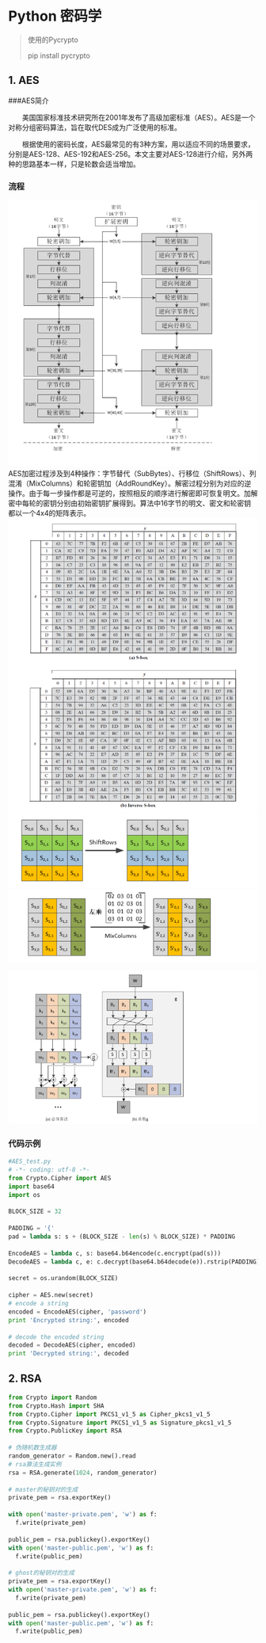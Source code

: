 # Python 密码学

> 使用的Pycrypto
>
> pip  install  pycrypto

## 1. AES
###AES简介

　　美国国家标准技术研究所在2001年发布了高级加密标准（AES）。AES是一个对称分组密码算法，旨在取代DES成为广泛使用的标准。

　　根据使用的密码长度，AES最常见的有3种方案，用以适应不同的场景要求，分别是AES-128、AES-192和AES-256。本文主要对AES-128进行介绍，另外两种的思路基本一样，只是轮数会适当增加。

### 流程

![](pics\aes.png)
　AES加密过程涉及到4种操作：字节替代（SubBytes）、行移位（ShiftRows）、列混淆（MixColumns）和轮密钥加（AddRoundKey）。解密过程分别为对应的逆操作。由于每一步操作都是可逆的，按照相反的顺序进行解密即可恢复明文。加解密中每轮的密钥分别由初始密钥扩展得到。算法中16字节的明文、密文和轮密钥都以一个4x4的矩阵表示。
![](pics\aes_box.png)
![](pics\aes_shiftrows.png)
![](pics\comn_enc.png)

![](pics\key_iter.png)

### 代码示例

```Python
#AES_test.py
# -*- coding: utf-8 -*-
from Crypto.Cipher import AES
import base64
import os

BLOCK_SIZE = 32

PADDING = '{'
pad = lambda s: s + (BLOCK_SIZE - len(s) % BLOCK_SIZE) * PADDING

EncodeAES = lambda c, s: base64.b64encode(c.encrypt(pad(s)))
DecodeAES = lambda c, e: c.decrypt(base64.b64decode(e)).rstrip(PADDING)

secret = os.urandom(BLOCK_SIZE)

cipher = AES.new(secret)
# encode a string
encoded = EncodeAES(cipher, 'password')
print 'Encrypted string:', encoded

# decode the encoded string
decoded = DecodeAES(cipher, encoded)
print 'Decrypted string:', decoded
```


## 2. RSA
```Python
from Crypto import Random
from Crypto.Hash import SHA
from Crypto.Cipher import PKCS1_v1_5 as Cipher_pkcs1_v1_5
from Crypto.Signature import PKCS1_v1_5 as Signature_pkcs1_v1_5
from Crypto.PublicKey import RSA
 
# 伪随机数生成器
random_generator = Random.new().read
# rsa算法生成实例
rsa = RSA.generate(1024, random_generator)
 
# master的秘钥对的生成
private_pem = rsa.exportKey()
 
with open('master-private.pem', 'w') as f:
  f.write(private_pem)
 
public_pem = rsa.publickey().exportKey()
with open('master-public.pem', 'w') as f:
  f.write(public_pem)
 
# ghost的秘钥对的生成
private_pem = rsa.exportKey()
with open('master-private.pem', 'w') as f:
  f.write(private_pem)
 
public_pem = rsa.publickey().exportKey()
with open('master-public.pem', 'w') as f:
  f.write(public_pem)
```